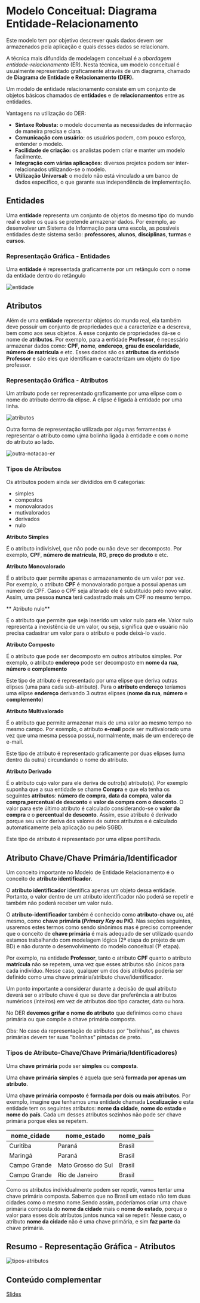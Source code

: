 # Modelo Conceitual: Diagrama Entidade-Relacionamento

Este modelo tem por objetivo descrever quais dados devem ser armazenados pela aplicação e quais desses dados se relacionam.

A técnica mais difundida de modelagem conceitual é a *abordagem entidade-relacionamento* (ER). Nesta técnica, um modelo conceitual é usualmente representado graficamente através de um diagrama, chamado de  <!-- 
**O Modelo de Entidade e Relacionamento utiliza uma representação gráfica chamada de
--> **Diagrama de Entidade e Relacionamento (DER).**

Um modelo de entidade relacionamento consiste em um conjunto de objetos básicos chamados de **entidades** e de **relacionamentos** entre as entidades.

Vantagens na utilização do DER:

* **Sintaxe Robusta:** o modelo documenta as necessidades de informação de maneira precisa e clara.
* **Comunicação com usuário:** os usuários podem, com pouco esforço, entender o modelo.
* **Facilidade de criação:** os analistas podem criar e manter um modelo facilmente.
* **Integração com várias aplicações:** diversos projetos podem ser inter-relacionados utilizando-se o modelo.
* **Utilização Universal:** o modelo não está vinculado a um banco de dados específico, o que garante sua independência de implementação.

## Entidades

Uma **entidade** representa um conjunto de objetos do mesmo tipo do mundo real e sobre os quais se pretende armazenar dados. Por exemplo, ao desenvolver um Sistema de Informação para uma escola, as possíveis entidades deste sistema serão: **professores**, **alunos**, **disciplinas**, **turmas** e **cursos**.

### Representação Gráfica - Entidades

Uma **entidade** é representada graficamente por um retângulo com o nome da entidade dentro do retângulo

![entidade](entidade.png)

## Atributos

Além de uma **entidade** representar objetos do mundo real, ela também deve possuir  um conjunto de propriedades que a caracterize e a descreva, bem como  aos seus objetos. A esse conjunto de propriedades dá-se o nome de **atributos**. Por exemplo, para a entidade **Professor**, é necessário armazenar dados como: **CPF**, **nome**, **endereço**, **grau de escolaridade**, **número de matrícula** e etc. Esses dados são os **atributos** da entidade **Professor** e são eles que identificam e caracterizam um objeto do tipo professor.

### Representação Gráfica - Atributos

Um atributo pode ser representado graficamente por uma elipse com o nome do atributo dentro da elipse. A elipse é ligada à entidade por uma linha.

![atributos](atributos.png)

Outra forma de representação utilizada por algumas ferramentas é representar o atributo como ujma bolinha ligada à entidade e com o nome do atributo ao lado.

![outra-notacao-er](outra-notacao-er.png)

### Tipos de Atributos

Os atributos podem ainda ser divididos em 6 categorias:

* simples
* compostos
* monovalorados
* mutivalorados
* derivados
* nulo

**Atributo Simples**

É o atributo indivisível, que não pode ou não deve ser decomposto. Por exemplo, **CPF**, **número de matrícula**, **RG**, **preço do produto** e etc.

**Atributo Monovalorado**

É o atributo quer permite apenas o armazenamento de um valor por vez. Por exemplo, o atributo **CPF** é monovalorado porque a possui apenas um número de CPF. Caso o CPF seja alterado ele é substituído pelo novo valor. Assim, uma pessoa **nunca** terá cadastrado mais um CPF no mesmo tempo.

** Atributo nulo**

É o atributo que permite que seja inserido um valor nulo para ele. Valor nulo representa a inexistência de um valor, ou seja, significa que o usuário não precisa cadastrar um valor para o atributo e pode deixá-lo vazio.

**Atributo Composto**

É o atributo que pode ser decomposto em outros atributos simples. Por exemplo, o atributo **endereço** pode ser decomposto em **nome da rua**, **número** e **complemento**


Este tipo de atributo é representado por uma elipse que deriva outras elipses (uma para cada sub-atributo). Para o **atributo endereço** teríamos uma elipse **endereço** derivando 3 outras elipses (**nome da rua**, **número** e **complemento**)

**Atributo Multivalorado**

É o atributo que permite armazenar mais de uma valor ao mesmo tempo no mesmo campo. Por exemplo, o atributo **e-mail** pode ser multivalorado uma vez que uma mesma pessoa possui, normalmente, mais de um endereço de e-mail.

Este tipo de atributo é representado graficamente por duas elipses (uma dentro da outra) circundando o nome do atributo.

**Atributo Derivado**

É o atributo cujo valor para ele deriva de outro(s) atributo(s). Por exemplo suponha que a sua entidade  se chame **Compra** e que ela tenha os seguintes **atributos**: **número de compra**, **data da compra**, **valor da compra**,**percentual de desconto** e **valor da compra com o desconto**. O valor para este último atributo é calculado considerando-se o **valor da compra** e o **percentual de desconto**. Assim, esse atributo é derivado porque seu valor deriva dos valores de outros atributos e é calculado automaticamente pela aplicação ou pelo SGBD.

Este tipo de atributo é representado por uma elipse  pontilhada.

## Atributo Chave/Chave Primária/Identificador

Um conceito importante no Modelo de Entidade Relacionamento é o conceito de **atributo identificador**. 
<!--A **chave primária** (*Primary Key* ou **PK**) é  um atributo da entidade-->
O **atributo identificador** identifica apenas um objeto dessa entidade. Portanto, o valor dentro de um atributo identificador não poderá se repetir e também não poderá receber um valor nulo.

O **atributo-identificador** também é conhecido como **atributo-chave** ou, até mesmo, como **chave primária (*Primary Key* ou PK)**. Nas seções seguintes, usaremos estes termos como sendo sinônimos mas é preciso compreender que o conceito de **chave primária** é mais adequado de ser utilizado quando estamos trabalhando com modelagem lógica (2ª etapa do projeto de um BD)  e não durante o desenvolvimento do modelo conceitual (1ª etapa).

<!--
>> **identificador: ** conjunto de atributos e relacionamentos cujos valores distinguem uma ocorrência da entidade das demais
-->

Por exemplo, na entidade **Professor**, tanto o atributo **CPF** quanto o atributo **matrícula** não se repetem, uma vez que esses atributos são únicos para cada indivíduo. Nesse caso, qualquer um dos dois atributos poderia ser definido como uma chave primária/atributo chave/identificador.

Um ponto importante a considerar durante a decisão de qual atributo deverá ser o atributo chave é que se deve dar preferência a atributos numéricos (inteiros) em vez de atributos doo tipo caracter, data ou hora. 

No DER **devemos grifar o nome do atributo** que definimos como chave primária ou que compõe a chave primária composta.

Obs: No caso da representação de atributos por "bolinhas", as chaves primárias devem ter suas "bolinhas" pintadas de preto.


### Tipos de Atributo-Chave/Chave Primária/Identificadores)

Uma **chave** **primária** pode ser **simples** ou **composta**.

Uma **chave** **primária** **simples** é aquela que será **formada por apenas um atributo**.

Uma **chave** **primária** **composto** é **formada por dois ou mais atributos**. Por exempĺo, imagine que tenhamos uma entidade chamada **Localização** e esta entidade tem os seguintes atributos: **nome da cidade**, **nome do estado** e **nome do país**. Cada um desses atributos sozinhos não pode ser chave primária porque eles se repetem.



|**nome_cidade**|**nome_estado**   |**nome_país**|
|---------------|------------------|------|
|Curitiba       |Paraná            |Brasil|
|Maringá        |Paraná            |Brasil|
|Campo Grande   |Mato Grosso do Sul|Brasil|
|Campo Grande   |Rio de Janeiro    |Brasil|


Como os atributos individualmente podem ser repetir, vamos tentar uma chave primária composta. Sabemos que no Brasil um estado não tem duas cidades como o mesmo nome.Sendo assim, poderíamos criar uma chave primária composta do **nome da cidade** mais o **nome do estado**, porque o valor para esses dois atributos juntos nunca vai se repetir. Nesse caso, o atributo **nome da cidade** não é uma chave primária, e sim **faz parte** da chave primária.

## Resumo - Representação Gráfica - Atributos

![tipos-atributos](tipos-atributos.png)


## Conteúdo complementar

[Slides](https://github.com/IgorAvilaPereira/bd2022_1sem/raw/main/2introducao-er.pdf)
